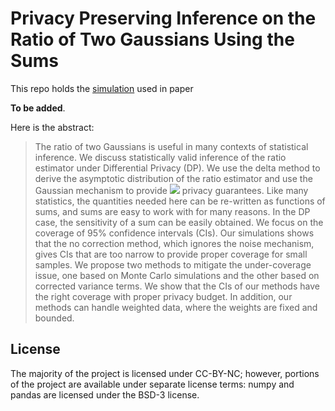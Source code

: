 # Privacy Preserving Inference on the Ratio of Two Gaussians Using the Sums

This repo holds the [simulation](simulation.ipynb) used in paper

**To be added**.

Here is the abstract:

> The ratio of two Gaussians is useful in many contexts of statistical inference.
We discuss statistically valid inference of the ratio
estimator under Differential Privacy (DP).
We use the delta method to derive the
asymptotic distribution of the ratio estimator and
use the Gaussian mechanism to provide
<img src="https://render.githubusercontent.com/render/math?math=(\epsilon, \delta)"> privacy guarantees.
Like many statistics, the quantities
needed here can be re-written as functions of
sums, and sums are easy to work with for many reasons.
In the DP case, the sensitivity of a sum can
be easily obtained.
We focus on the coverage of
95\% confidence intervals (CIs).
Our simulations shows that the no correction method,
which ignores the noise mechanism, gives CIs
that are too narrow to provide proper coverage for small samples.
We propose two methods to mitigate the under-coverage issue, one based on Monte Carlo simulations
and the other based on corrected variance terms.
We show that the CIs of our methods have the right coverage with proper privacy budget.
In addition, our methods can handle weighted data,
where the weights are fixed and bounded.


## License
The majority of the project is licensed under CC-BY-NC;
however, portions of the project are available under separate license terms:
numpy and pandas are licensed under the BSD-3 license.
